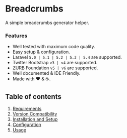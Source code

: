 # Breadcrumbs

A simple breadcrumbs generator helper.

### Features

  * Well tested with maximum code quality.
  * Easy setup &amp; configuration.
  * Laravel `5.0 | 5.1 | 5.2 | 5.3 | 5.4` are supported.
  * Twitter Bootstrap `v3 | v4` are supported.
  * ZURB Foundation `v5 | v6` are supported.
  * Well documented &amp; IDE Friendly.
  * Made with :heart: &amp; :coffee:.

## Table of contents

  1. [Requirements](1-Requirements.md)
  2. [Version Compatibility](2-Version-Compatibility.md)
  3. [Installation and Setup](3-Installation-and-Setup.md)
  4. [Configuration](4-Configuration.md)
  5. [Usage](5-Usage.md)
